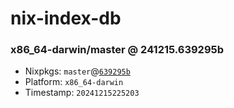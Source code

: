 # nix-index-db
### x86_64-darwin/master @ 241215.639295b
- Nixpkgs: `master`@[`639295b`](https://github.com/NixOS/nixpkgs/commit/639295b1f6dc159631e7dec5a0b926ec2a2fdf9c)
- Platform: `x86_64-darwin`
- Timestamp: `20241215225203`
